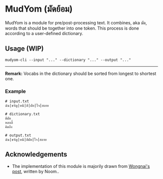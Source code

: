# MudYom (มัดย้อม)
MudYom is a module for pre/post-processing text. It combines, aka มัด, words that should be together into one token. This process is done according to a user-defined dictionary.


## Usage (WIP)
```
mudyom-cli --input "..." --dictionary "..." --output "..."
```
****
**Remark:** Vocabs in the dictionary should be sorted from longest to shortest one.

### Example
```
# input.txt
ฉัน|ขวัญ|หนี|ตี|ฝ่อ|ใจ|สลาย

# dictionary.txt
ตีฝ่อ
หลบลี้
คิดถึง

# output.txt
ฉัน|ขวัญ|หนี|ตีฝ่อ|ใจ|สลาย
```

## Acknowledgements
- The implementation of this module is majorily drawn from [Wongnai's post][post], written by Noom..

[post]: https://life.wongnai.com/wongnai-search-improvement-using-machine-learning-part1-e0777b65979e